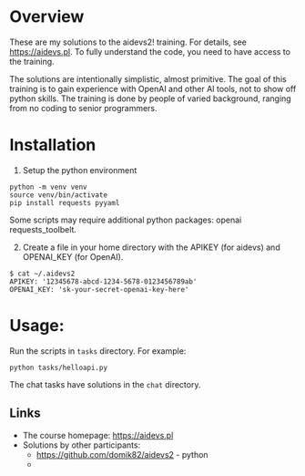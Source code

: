 # Overview

These are my solutions to the aidevs2! training. For details, see https://aidevs.pl.
To fully understand the code, you need to have access to the training.

The solutions are intentionally simplistic, almost primitive. The goal of this training
is to gain experience with OpenAI and other AI tools, not to show off python skills.
The training is done by people of varied background, ranging from no coding to senior
programmers.

# Installation

1. Setup the python environment
```
python -m venv venv
source venv/bin/activate
pip install requests pyyaml
```

Some scripts may require additional python packages: openai requests_toolbelt.

2. Create a file in your home directory with the APIKEY (for aidevs) and OPENAI_KEY (for OpenAI).

```
$ cat ~/.aidevs2
APIKEY: '12345678-abcd-1234-5678-0123456789ab'
OPENAI_KEY: 'sk-your-secret-openai-key-here'
```

# Usage:

Run the scripts in `tasks` directory. For example:

`python tasks/helloapi.py`

The chat tasks have solutions in the `chat` directory.

## Links

- The course homepage: https://aidevs.pl
- Solutions by other participants:
  - https://github.com/domik82/aidevs2 - python
  -
